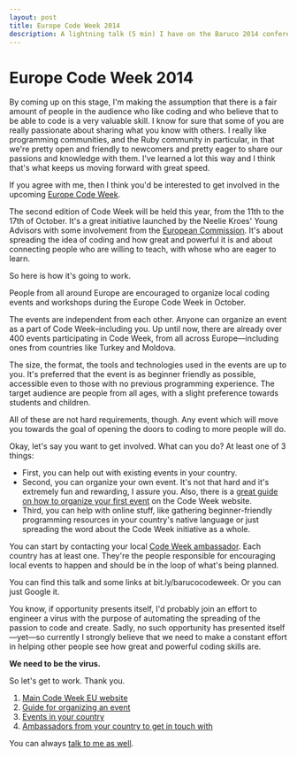 ```yaml
---
layout: post
title: Europe Code Week 2014
description: A lightning talk (5 min) I have on the Baruco 2014 conference about Europe Code Week 2014.
---
```


# Europe Code Week 2014

By coming up on this stage, I'm making the assumption that there is a fair amount of people in the audience who like coding and who believe that to be able to code is a very valuable skill. I know for sure that some of you are really passionate about sharing what you know with others. I really like programming communities, and the Ruby community in particular, in that we're pretty open and friendly to newcomers and pretty eager to share our passions and knowledge with them. I've learned a lot this way and I think that's what keeps us moving forward with great speed.

If you agree with me, then I think you'd be interested to get involved in the upcoming [Europe Code Week](http://codeweek.eu/).

The second edition of Code Week will be held this year, from the 11th to the 17th of October. It's a great initiative launched by the Neelie Kroes' Young Advisors with some involvement from the [European Commission](http://ec.europa.eu/dgs/connect/en/content/dg-connect). It's about spreading the idea of coding and how great and powerful it is and about connecting people who are willing to teach, with whose who are eager to learn.

So here is how it's going to work.

People from all around Europe are encouraged to organize local coding events and workshops during the Europe Code Week in October.

The events are independent from each other. Anyone can organize an event as a part of Code Week–including you. Up until now, there are already over 400 events participating in Code Week, from all across Europe—including ones from countries like Turkey and Moldova.

The size, the format, the tools and technologies used in the events are up to you. It's preferred that the event is as beginner friendly as possible, accessible even to those with no previous programming experience. The target audience are people from all ages, with a slight preference towards students and children.

All of these are not hard requirements, though. Any event which will move you towards the goal of opening the doors to coding to more people will do.

Okay, let's say you want to get involved. What can you do? At least one of 3 things:

- First, you can help out with existing events in your country.
- Second, you can organize your own event. It's not that hard and it's extremely fun and rewarding, I assure you. Also, there is a [great guide on how to organize your first event](http://events.codeweek.eu/guide/) on the Code Week website.
- Third, you can help with online stuff, like gathering beginner-friendly programming resources in your country's native language or just spreading the word about the Code Week initiative as a whole.

You can start by contacting your local [Code Week ambassador](http://events.codeweek.eu/ambassadors/). Each country has at least one. They're the people responsible for encouraging local events to happen and should be in the loop of what's being planned.

You can find this talk and some links at bit.ly/barucocodeweek. Or you can just Google it.

You know, if opportunity presents itself, I'd probably join an effort to engineer a virus with the purpose of automating the spreading of the passion to code and create. Sadly, no such opportunity has presented itself—yet—so currently I strongly believe that we need to make a constant effort in helping other people see how great and powerful coding skills are.

**We need to be the virus.**

So let's get to work. Thank you.

1. [Main Code Week EU website](http://codeweek.eu/)
2. [Guide for organizing an event](http://events.codeweek.eu/guide/)
3. [Events in your country](http://events.codeweek.eu/)
4. [Ambassadors from your country to get in touch with](http://events.codeweek.eu/ambassadors/)

You can always [talk to me as well](me@ddimitrov.name).
